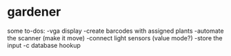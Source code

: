 # gardener

some to-dos:
-vga display
-create barcodes with assigned plants
-automate the scanner (make it move)
-connect light sensors (value mode?)
-store the input
-c database hookup
